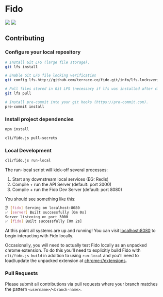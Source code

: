 # Fido

![](https://github.com/terrace-co/fido/workflows/ci/badge.svg)
![](https://github.com/terrace-co/fido/workflows/pre-commit/badge.svg)

## Contributing

### Configure your local repository

```sh
# Install Git LFS (large file storage).
git lfs install

# Enable Git LFS file locking verification
git config lfs.http://github.com/terrace-co/fido.git/info/lfs.locksverify true

# Pull files stored in Git LFS (necessary if lfs was installed after clone).
git lfs pull

# Install pre-commit into your git hooks (https://pre-commit.com).
pre-commit install
```

### Install project dependencies

```sh
npm install

cli/fido.js pull-secrets
```

### Local Development

```sh
cli/fido.js run-local
```

The run-local script will kick-off several processes:

1. Start any downstream local services (EG: Redis)
2. Compile + run the API Server (default: port 3000)
3. Compile + run the Fido Dev Server (default: port 8080)

You should see something like this:

```sh
👂 [fido] Serving on localhost:8080
✅ [server] Built successfully [0m 0s]
Server listening on port 3000
✅ [fido] Built successfully [0m 2s]
```

At this point all systems are up and running! You can visit
[localhost:8080](http://localhost:8080) to begin interacting with Fido locally.

Occasionally, you will need to actually test Fido locally as an unpacked chrome
extension. To do this you'll need to explicitly build Fido with
`cli/fido.js build` in addition to using `run-local` and you'll need to
load/update the unpacked extension at
[chrome://extensions](chrome://extensions).

### Pull Requests

Please submit all contributions via pull requests where your branch matches the
pattern `<username>/<branch-name>`.

